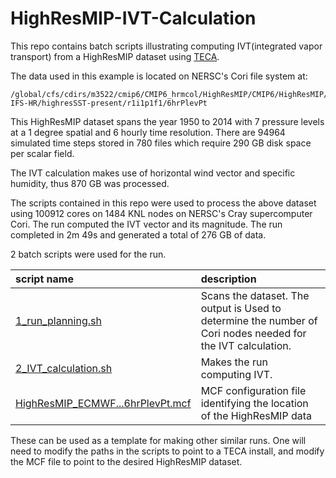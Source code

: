 HighResMIP-IVT-Calculation
==========================
This repo contains batch scripts illustrating computing IVT(integrated vapor
transport) from a HighResMIP dataset using [TECA](https://github.com/LBL-EESA/TECA).

The data used in this example is located on NERSC's Cori file system at:
```
/global/cfs/cdirs/m3522/cmip6/CMIP6_hrmcol/HighResMIP/CMIP6/HighResMIP/ECMWF/ECMWF-IFS-HR/highresSST-present/r1i1p1f1/6hrPlevPt
```

This HighResMIP dataset spans the year 1950 to 2014 with 7 pressure levels at a
1 degree spatial and 6 hourly time resolution.  There are 94964 simulated time
steps stored in 780 files which require 290 GB disk space per scalar field.

The IVT calculation makes use of horizontal wind vector and specific humidity,
thus 870 GB was processed.

The scripts contained in this repo were used to process the above dataset using
100912 cores on 1484 KNL nodes on NERSC's Cray supercomputer Cori. The run
computed the IVT vector and its magnitude. The run completed in 2m 49s and
generated a total of 276 GB of data.

2 batch scripts were used for the run.

| script name | description |
| :---- | :---- |
| [1_run_planning.sh](1_run_planning.sh) | Scans the dataset. The output is Used to determine the number of Cori nodes needed for the IVT calculation. |
| [2_IVT_calculation.sh](2_IVT_calculation.sh) | Makes the run computing IVT. |
| [HighResMIP_ECMWF...6hrPlevPt.mcf](HighResMIP_ECMWF_ECMWF-IFS-HR_highresSST-present_r1i1p1f1_6hrPlevPt.mcf) | MCF configuration file identifying the location of the HighResMIP data |

These can be used as a template for making other similar runs. One will need to
modify the paths in the scripts to point to a TECA install, and modify the MCF
file to point to the desired HighResMIP dataset.

